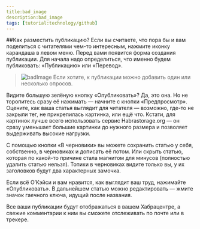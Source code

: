 ```yaml
---
title:bad_image
description:bad_image
tags: [tutorial:technology/github]
---
```

##Как разместить публикацию?
Если вы считаете, что пора бы и вам поделиться с читателями чем-то интересным, нажмите иконку карандаша в левом меню. Перед вами появится форма создания публикации.
Для начала надо определиться, что именно будем публиковать: «Публикацию» или «Перевод».
>![badImage](http://cdn.resimkoy.xyz/2015/12/03/imagenes-full-hd-1080p-taringa.jpg)
Если хотите, к публикации можно добавить один или несколько опросов.

Видите большую зелёную кнопку «Опубликовать»? Да, это она. Но не торопитесь сразу её нажимать — начните с кнопки «Предпросмотр». Оцените, как ваша статья выглядит для читателя — возможно, где-то не закрыли тег, не прикрепилась картинка, или ещё что. Кстати, для картинок лучше всего использовать сервис Habrastorage.org — он сразу уменьшает большие картинки до нужного размера и позволяет выдерживать высокие нагрузки.

С помощью кнопки «В черновики» вы можете сохранить статью у себя, собственно, в черновиках и дописать её потом. Или скрыть статью, которая по какой-то причине стала магнитом для минусов (полностью удалить статью нельзя). Топики в черновиках видите только вы, у их заголовков будут два характерных замочка.

Если всё О’Кэйси и вам нравится, как выглядит ваш труд, нажимайте «Опубликовать». В дальнейшем статью можно редактировать — жмите значок гаечного ключа, идущий после названия.

Все ваши публикации будут отображаться в вашем Хабрацентре, а свежие комментарии к ним вы сможете отслеживать по почте или в трекере.
